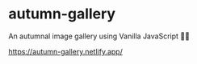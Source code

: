 # autumn-gallery
An autumnal image gallery using Vanilla JavaScript 🎃🍂

https://autumn-gallery.netlify.app/
